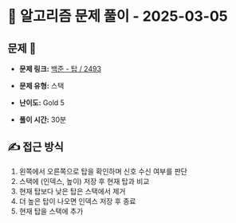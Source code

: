 # 📝 알고리즘 문제 풀이 - 2025-03-05

## 문제 📖

- **문제 링크:** [백준 - 탑 / 2493](https://www.acmicpc.net/problem/9012)

- **문제 유형:** 스택

- **난이도:** Gold 5

- **풀이 시간:** 30분

## ✍ 접근 방식

1. 왼쪽에서 오른쪽으로 탑을 확인하며 신호 수신 여부를 판단
2. 스택에 (인덱스, 높이) 저장 후 현재 탑과 비교
3. 현재 탑보다 낮은 탑은 스택에서 제거
4. 더 높은 탑이 나오면 인덱스 저장 후 종료
5. 현재 탑을 스택에 추가
